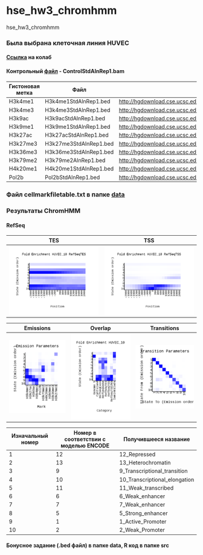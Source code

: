 # hse_hw3_chromhmm
hse_hw3_chromhmm
### Была выбрана клеточная линия HUVEC
#### [Ссылка](https://colab.research.google.com/drive/1OUCMrBFnCJhZeA_6v4YQIFAGAzmUdsg8?usp=sharing) на колаб
#### Контрольный [файл](http://hgdownload.cse.ucsc.edu/goldenPath/hg19/encodeDCC/wgEncodeBroadHistone/wgEncodeBroadHistoneHuvecControlStdAlnRep1.bam) - ControlStdAlnRep1.bam
| Гистоновая метка | Файл | Ссылка на файл |
| ------------- | ------------- | ------------- |
|	H3k4me1 |	H3k4me1StdAlnRep1.bed	| http://hgdownload.cse.ucsc.edu/goldenPath/hg19/encodeDCC/wgEncodeBroadHistone/wgEncodeBroadHistoneHuvecH3k4me1StdAlnRep1.bam |
|	H3k4me3 |	H3k4me3StdAlnRep1.bed |	http://hgdownload.cse.ucsc.edu/goldenPath/hg19/encodeDCC/wgEncodeBroadHistone/wgEncodeBroadHistoneHuvecH3k4me3StdAlnRep1.bam |
|	H3k9ac |	H3k9acStdAlnRep1.bed |	http://hgdownload.cse.ucsc.edu/goldenPath/hg19/encodeDCC/wgEncodeBroadHistone/wgEncodeBroadHistoneHuvecH3k9acStdAlnRep1.bam |
|	H3k9me1 |	H3k9me1StdAlnRep1.bed |	http://hgdownload.cse.ucsc.edu/goldenPath/hg19/encodeDCC/wgEncodeBroadHistone/wgEncodeBroadHistoneHuvecH3k9me1StdAlnRep1.bam |
|	H3k27ac |	H3k27acStdAlnRep1.bed |	http://hgdownload.cse.ucsc.edu/goldenPath/hg19/encodeDCC/wgEncodeBroadHistone/wgEncodeBroadHistoneHuvecH3k27acStdAlnRep1.bam |
|	H3k27me3 |	H3k27me3StdAlnRep1.bed |	http://hgdownload.cse.ucsc.edu/goldenPath/hg19/encodeDCC/wgEncodeBroadHistone/wgEncodeBroadHistoneHuvecH3k27me3StdAlnRep1.bam |
|	H3k36me3 |	H3k36me3StdAlnRep1.bed |	http://hgdownload.cse.ucsc.edu/goldenPath/hg19/encodeDCC/wgEncodeBroadHistone/wgEncodeBroadHistoneHuvecH3k36me3StdAlnRep1.bam |
|	H3k79me2 |	H3k79me2AlnRep1.bed |	http://hgdownload.cse.ucsc.edu/goldenPath/hg19/encodeDCC/wgEncodeBroadHistone/wgEncodeBroadHistoneHuvecH3k79me2AlnRep1.bam |
|	H4k20me1 |	H4k20me1StdAlnRep1.bed |	http://hgdownload.cse.ucsc.edu/goldenPath/hg19/encodeDCC/wgEncodeBroadHistone/wgEncodeBroadHistoneHuvecH4k20me1StdAlnRep1.bam |
|	Pol2b |	Pol2bStdAlnRep1.bed |	http://hgdownload.cse.ucsc.edu/goldenPath/hg19/encodeDCC/wgEncodeBroadHistone/wgEncodeBroadHistoneHuvecPol2bStdAlnRep1.bam |
### Файл cellmarkfiletable.txt в папке [data](https://github.com/dannygrig/hse_hw3_chromhmm/blob/main/data/cellmarkfiletable.txt)

### Результаты ChromHMM
#### RefSeq
| TES | TSS |
| ------------- | ------------- |
| ![](https://github.com/dannygrig/hse_hw3_chromhmm/blob/main/data/res/HUVEC_10_RefSeqTES_neighborhood.png) | ![](https://github.com/dannygrig/hse_hw3_chromhmm/blob/main/data/res/HUVEC_10_RefSeqTSS_neighborhood.png) |

| Emissions | Overlap | Transitions |
| ------------- | ------------- | ------------- |
| ![](https://github.com/dannygrig/hse_hw3_chromhmm/blob/main/data/res/emissions_10.png) | ![](https://github.com/dannygrig/hse_hw3_chromhmm/blob/main/data/res/HUVEC_10_overlap.png) | ![](https://github.com/dannygrig/hse_hw3_chromhmm/blob/main/data/res/transitions_10.png) | 

| Изначальный номер | Номер в соответствии с моделью ENCODE | Получившееся название |
| ------------- | ------------- | ------------- |
| 1 | 12 | 12_Repressed |
| 2 | 13 | 13_Heterochromatin |
| 3 | 9 | 9_Transcriptional_transition | 
| 4 | 10 | 10_Transcriptional_elongation | 
| 5 | 11 | 11_Weak_transcribed |
| 6 | 6 | 6_Weak_enhancer |
| 7 | 7 | 7_Weak_enhancer |
| 8 | 5 | 5_Strong_enhancer |
| 9 | 1 | 1_Active_Promoter |
| 10 | 2 | 2_Weak_Promoter |

#### Бонусное задание (.bed файл) в папке data, R код в папке src
